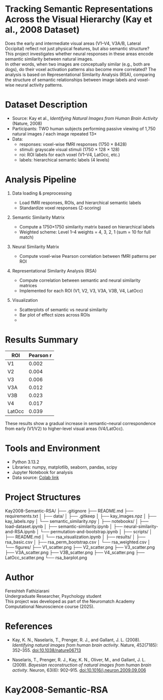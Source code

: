 # Tracking Semantic Representations Across the Visual Hierarchy (Kay et al., 2008 Dataset)
Does the early and intermediate visual areas (V1–V4, V3A/B, Lateral Occipital) reflect not just physical features, but also semantic structure?
This project investigates whether neural responses in these areas encode semantic similarity between natural images.  
In other words, when two images are conceptually similar (e.g., both are dogs), do their voxel activation patterns also become more correlated?
The analysis is based on Representational Similarity Analysis (RSA), comparing the structure of semantic relationships between image labels and voxel-wise neural activity patterns.

# Dataset Description
- Source: Kay et al., *Identifying Natural Images from Human Brain Activity* (Nature, 2008)  
- Participants: TWO human subjects performing passive viewing of 1,750 natural images / each image repeated 13×  
- Data:  
  - responses: voxel-wise fMRI responses (1750 × 8428)  
  - stimuli: grayscale visual stimuli (1750 × 128 × 128)  
  - roi: ROI labels for each voxel (V1–V4, LatOcc, etc.)  
  - labels: hierarchical semantic labels (4 levels)
    
# Analysis Pipeline
1. Data loading & preprocessing  
   - Load fMRI responses, ROIs, and hierarchical semantic labels  
   - Standardize voxel responses (Z-scoring)

2. Semantic Similarity Matrix  
   - Compute a 1750×1750 similarity matrix based on hierarchical labels  
   - Weighted scheme: Level 1–4 weights = 4, 3, 2, 1 (sum = 10 for full match)

3. Neural Similarity Matrix  
   - Compute voxel-wise Pearson correlation between fMRI patterns per ROI

4. Representational Similarity Analysis (RSA)  
   - Compute correlation between semantic and neural similarity matrices  
   - Implemented for each ROI (V1, V2, V3, V3A, V3B, V4, LatOcc)

5. Visualization  
   - Scatterplots of semantic vs neural similarity  
   - Bar plot of effect sizes across ROIs
   - 
# Results Summary
| ROI     | Pearson r |
|--------|------------|
| V1     | 0.002      |
| V2     | 0.004      |
| V3     | 0.006      |
| V3A    | 0.012      |
| V3B    | 0.023      |
| V4     | 0.017      |
| LatOcc | 0.039      |

These results show a gradual increase in semantic–neural correspondence from early (V1/V2) to higher-level visual areas (V4/LatOcc).

# Tools and Environment

- Python 3.13.2  
- Libraries: numpy, matplotlib, seaborn, pandas, scipy  
- Jupyter Notebook for analysis  
- Data source: [Colab link](https://colab.research.google.com/github/NeuromatchAcademy/course-content/blob/main/projects/fMRI/load_kay_images.ipynb)

# Project Structures
Kay2008-Semantic-RSA/
├── .gitignore
├── README.md
├── requirements.txt
│
├── data/
│   ├── .gitkeep
│   ├── kay_images.npz
│   ├── kay_labels.npy
│   └── semantic_similarity.npy
│
├── notebooks/
│   ├── load-dataset.ipynb
│   ├── semantic-similarity.ipynb
│   ├── neural-similarity-and-RSA.ipynb
│   └── permutation-and-bootstrap.ipynb
│
├── scripts/
│   ├── README.md
│   └── rsa_visualization.ipynb
│
├── results/
│   ├── rsa_basic.csv
│   ├── rsa_perm_bootstrap.csv
│   └── rsa_weighted.csv
│
└── figures/
    ├── V1_scatter.png
    ├── V2_scatter.png
    ├── V3_scatter.png
    ├── V3A_scatter.png
    ├── V3B_scatter.png
    ├── V4_scatter.png
    ├── LatOcc_scatter.png
    └── rsa_barplot.png
    
# Author
Fereshteh Fathiziarani  
Undergraduate Researcher, Psychology student  
This project was developed as part of the Neuromatch Academy Computational Neuroscience course (2025).

# References
- Kay, K. N., Naselaris, T., Prenger, R. J., and Gallant, J. L. (2008). *Identifying natural images from human brain activity*. Nature, 452(7185): 352–355. [doi:10.1038/nature06713](https://doi.org/10.1038/nature06713)

- Naselaris, T., Prenger, R. J., Kay, K. N., Oliver, M., and Gallant, J. L. (2009). *Bayesian reconstruction of natural images from human brain activity*. Neuron, 63(6): 902–915. [doi:10.1016/j.neuron.2009.09.006](https://doi.org/10.1016/j.neuron.2009.09.006)
  
# K a y 2 0 0 8 - S e m a n t i c - R S A 

 
 














